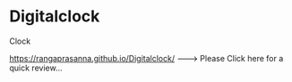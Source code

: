 # Digitalclock
Clock


 https://rangaprasanna.github.io/Digitalclock/ ---> Please Click here for a quick review...
